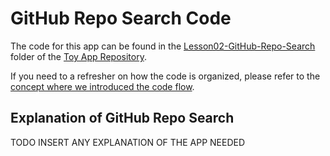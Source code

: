 
# GitHub Repo Search Code
The code for this app can be found in the [Lesson02-GitHub-Repo-Search](https://github.com/udacity/ud851-Exercises/tree/student/Lesson02-GitHub-Repo-Search/) folder of the [Toy App Repository](https://github.com/udacity/ud851-Exercises).

If you need to a refresher on how the code is organized, please refer to the [concept where we introduced the code flow](https://classroom.udacity.com/courses/ud851/lessons/93affc67-3f0b-4f9b-b3a4-a7a26f241a86/concepts/115d08bb-f114-46fa-b693-5c6ce1445c07).

## Explanation of GitHub Repo Search
TODO INSERT ANY EXPLANATION OF THE APP NEEDED
 
